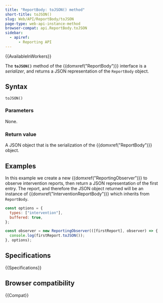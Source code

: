 ```yaml
---
title: "ReportBody: toJSON() method"
short-title: toJSON()
slug: Web/API/ReportBody/toJSON
page-type: web-api-instance-method
browser-compat: api.ReportBody.toJSON
sidebar:
  - apiref:
      - Reporting API
---
```


{{AvailableInWorkers}}

The **`toJSON()`** method of the {{domxref("ReportBody")}} interface is a _serializer_, and returns a JSON representation of the `ReportBody` object.

## Syntax

```js-nolint
toJSON()
```

### Parameters

None.

### Return value

A JSON object that is the serialization of the {{domxref("ReportBody")}} object.

## Examples

In this example we create a new {{domxref("ReportingObserver")}} to observe intervention reports, then return a JSON representation of the first entry. The report, and therefore the JSON object returned will be an instance of {{domxref("InterventionReportBody")}} which inherits from `ReportBody`.

```js
const options = {
  types: ["intervention"],
  buffered: true,
};

const observer = new ReportingObserver(([firstReport], observer) => {
  console.log(firstReport.toJSON());
}, options);
```

## Specifications

{{Specifications}}

## Browser compatibility

{{Compat}}
